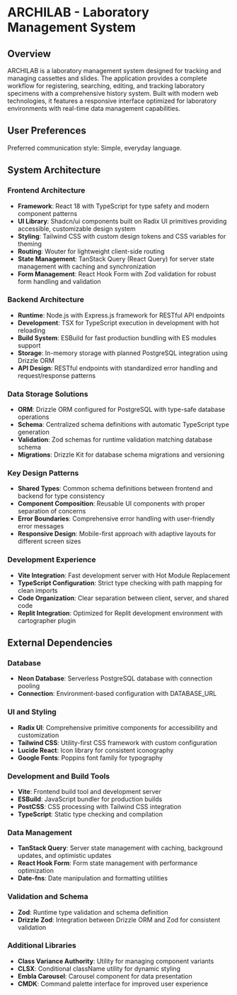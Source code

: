 # ARCHILAB - Laboratory Management System

## Overview

ARCHILAB is a laboratory management system designed for tracking and managing cassettes and slides. The application provides a complete workflow for registering, searching, editing, and tracking laboratory specimens with a comprehensive history system. Built with modern web technologies, it features a responsive interface optimized for laboratory environments with real-time data management capabilities.

## User Preferences

Preferred communication style: Simple, everyday language.

## System Architecture

### Frontend Architecture
- **Framework**: React 18 with TypeScript for type safety and modern component patterns
- **UI Library**: Shadcn/ui components built on Radix UI primitives providing accessible, customizable design system
- **Styling**: Tailwind CSS with custom design tokens and CSS variables for theming
- **Routing**: Wouter for lightweight client-side routing
- **State Management**: TanStack Query (React Query) for server state management with caching and synchronization
- **Form Management**: React Hook Form with Zod validation for robust form handling and validation

### Backend Architecture
- **Runtime**: Node.js with Express.js framework for RESTful API endpoints
- **Development**: TSX for TypeScript execution in development with hot reloading
- **Build System**: ESBuild for fast production bundling with ES modules support
- **Storage**: In-memory storage with planned PostgreSQL integration using Drizzle ORM
- **API Design**: RESTful endpoints with standardized error handling and request/response patterns

### Data Storage Solutions
- **ORM**: Drizzle ORM configured for PostgreSQL with type-safe database operations
- **Schema**: Centralized schema definitions with automatic TypeScript type generation
- **Validation**: Zod schemas for runtime validation matching database schema
- **Migrations**: Drizzle Kit for database schema migrations and versioning

### Key Design Patterns
- **Shared Types**: Common schema definitions between frontend and backend for type consistency
- **Component Composition**: Reusable UI components with proper separation of concerns
- **Error Boundaries**: Comprehensive error handling with user-friendly error messages
- **Responsive Design**: Mobile-first approach with adaptive layouts for different screen sizes

### Development Experience
- **Vite Integration**: Fast development server with Hot Module Replacement
- **TypeScript Configuration**: Strict type checking with path mapping for clean imports
- **Code Organization**: Clear separation between client, server, and shared code
- **Replit Integration**: Optimized for Replit development environment with cartographer plugin

## External Dependencies

### Database
- **Neon Database**: Serverless PostgreSQL database with connection pooling
- **Connection**: Environment-based configuration with DATABASE_URL

### UI and Styling
- **Radix UI**: Comprehensive primitive components for accessibility and customization
- **Tailwind CSS**: Utility-first CSS framework with custom configuration
- **Lucide React**: Icon library for consistent iconography
- **Google Fonts**: Poppins font family for typography

### Development and Build Tools
- **Vite**: Frontend build tool and development server
- **ESBuild**: JavaScript bundler for production builds
- **PostCSS**: CSS processing with Tailwind CSS integration
- **TypeScript**: Static type checking and compilation

### Data Management
- **TanStack Query**: Server state management with caching, background updates, and optimistic updates
- **React Hook Form**: Form state management with performance optimization
- **Date-fns**: Date manipulation and formatting utilities

### Validation and Schema
- **Zod**: Runtime type validation and schema definition
- **Drizzle Zod**: Integration between Drizzle ORM and Zod for consistent validation

### Additional Libraries
- **Class Variance Authority**: Utility for managing component variants
- **CLSX**: Conditional className utility for dynamic styling
- **Embla Carousel**: Carousel component for data presentation
- **CMDK**: Command palette interface for improved user experience